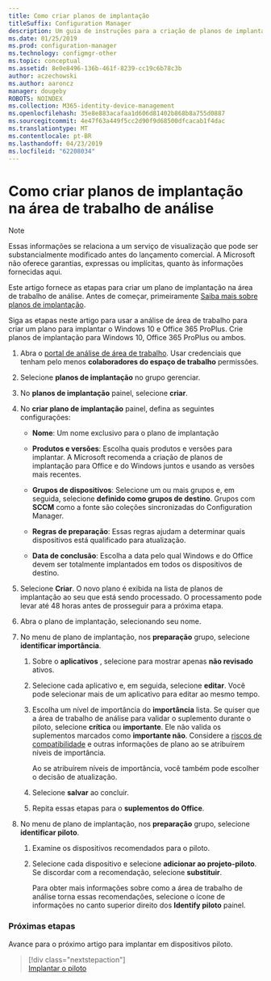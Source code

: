 ```yaml
---
title: Como criar planos de implantação
titleSuffix: Configuration Manager
description: Um guia de instruções para a criação de planos de implantação na área de trabalho de análise.
ms.date: 01/25/2019
ms.prod: configuration-manager
ms.technology: configmgr-other
ms.topic: conceptual
ms.assetid: 8e0e8496-136b-461f-8239-cc19c6b78c3b
author: aczechowski
ms.author: aaroncz
manager: dougeby
ROBOTS: NOINDEX
ms.collection: M365-identity-device-management
ms.openlocfilehash: 35e8e883acafaa1d606d81402b868b8a755d0887
ms.sourcegitcommit: 4e47f63a449f5cc2d90f9d68500dfcacab1f4dac
ms.translationtype: MT
ms.contentlocale: pt-BR
ms.lasthandoff: 04/23/2019
ms.locfileid: "62208034"
---
```

# <a name="how-to-create-deployment-plans-in-desktop-analytics"></a>Como criar planos de implantação na área de trabalho de análise 

> [!Note]  
> Essas informações se relaciona a um serviço de visualização que pode ser substancialmente modificado antes do lançamento comercial. A Microsoft não oferece garantias, expressas ou implícitas, quanto às informações fornecidas aqui.  

Este artigo fornece as etapas para criar um plano de implantação na área de trabalho de análise. Antes de começar, primeiramente [Saiba mais sobre planos de implantação](/sccm/desktop-analytics/about-deployment-plans).

Siga as etapas neste artigo para usar a análise de área de trabalho para criar um plano para implantar o Windows 10 e Office 365 ProPlus. Crie planos de implantação para Windows 10, Office 365 ProPlus ou ambos.

1. Abra o [portal de análise de área de trabalho](https://aka.ms/m365aprod). Usar credenciais que tenham pelo menos **colaboradores do espaço de trabalho** permissões.  

2. Selecione **planos de implantação** no grupo gerenciar.  

3. No **planos de implantação** painel, selecione **criar**.  

4. No **criar plano de implantação** painel, defina as seguintes configurações:  

    - **Nome**: Um nome exclusivo para o plano de implantação  

    - **Produtos e versões**: Escolha quais produtos e versões para implantar. A Microsoft recomenda a criação de planos de implantação para Office e do Windows juntos e usando as versões mais recentes.  

    - **Grupos de dispositivos**: Selecione um ou mais grupos e, em seguida, selecione **definido como grupos de destino**. Grupos com **SCCM** como a fonte são coleções sincronizadas do Configuration Manager.  

    - **Regras de preparação**: Essas regras ajudam a determinar quais dispositivos está qualificado para atualização. 

    - **Data de conclusão**: Escolha a data pelo qual Windows e do Office devem ser totalmente implantados em todos os dispositivos de destino.  

5. Selecione **Criar**. O novo plano é exibida na lista de planos de implantação ao seu que está sendo processado. O processamento pode levar até 48 horas antes de prosseguir para a próxima etapa.   

6. Abra o plano de implantação, selecionando seu nome.  

7. No menu de plano de implantação, nos **preparação** grupo, selecione **identificar importância**.  

    1. Sobre o **aplicativos** , selecione para mostrar apenas **não revisado** ativos.  

    2. Selecione cada aplicativo e, em seguida, selecione **editar**. Você pode selecionar mais de um aplicativo para editar ao mesmo tempo.   

    3. Escolha um nível de importância do **importância** lista. Se quiser que a área de trabalho de análise para validar o suplemento durante o piloto, selecione **crítica** ou **importante**. Ele não valida os suplementos marcados como **importante não**. Considere a [riscos de compatibilidade](/sccm/desktop-analytics/compat-risk) e outras informações de plano ao se atribuírem níveis de importância.  

        Ao se atribuírem níveis de importância, você também pode escolher o decisão de atualização.  

    4. Selecione **salvar** ao concluir.  

    5. Repita essas etapas para o **suplementos do Office**.  

8. No menu de plano de implantação, nos **preparação** grupo, selecione **identificar piloto**.  

    1. Examine os dispositivos recomendados para o piloto.  

    2. Selecione cada dispositivo e selecione **adicionar ao projeto-piloto**. Se discordar com a recomendação, selecione **substituir**.  

        Para obter mais informações sobre como a área de trabalho de análise torna essas recomendações, selecione o ícone de informações no canto superior direito dos **Identify piloto** painel.



### <a name="next-steps"></a>Próximas etapas

Avance para o próximo artigo para implantar em dispositivos piloto.
> [!div class="nextstepaction"]  
> [Implantar o piloto](/sccm/desktop-analytics/deploy-pilot)  
